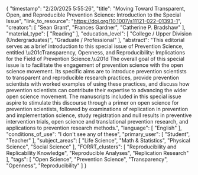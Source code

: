 {
    "timestamp": "2/20/2025 5:55:26",
    "title": "Moving Toward Transparent, Open, and Reproducible Prevention Science: Introduction to the Special Issue",
    "link_to_resource": "https://doi.org/10.1007/s11121-022-01393-1",
    "creators": [
        "Sean Grant",
        "Frances Gardner",
        "Catherine P. Bradshaw"
    ],
    "material_type": [
        "Reading"
    ],
    "education_level": [
        "College / Upper Division (Undergraduates)",
        "Graduate / Professional"
    ],
    "abstract": "This editorial serves as a brief introduction to this special issue of Prevention Science, entitled \u201cTransparency, Openness, and Reproducibility: Implications for the Field of Prevention Science.\u201d The overall goal of this special issue is to facilitate the engagement of prevention science with the open science movement. Its specific aims are to introduce prevention scientists to transparent and reproducible research practices, provide prevention scientists with worked examples of using these practices, and discuss how prevention scientists can contribute their expertise to advancing the wider open science movement. The manuscripts included in this special issue aspire to stimulate this discourse through a primer on open science for prevention scientists, followed by examinations of replication in prevention and implementation science, study registration and null results in preventive intervention trials, open science and translational prevention research, and applications to prevention research methods.",
    "language": [
        "English"
    ],
    "conditions_of_use": "I don't see any of these",
    "primary_user": [
        "Student",
        "Teacher"
    ],
    "subject_areas": [
        "Life Science",
        "Math & Statistics",
        "Physical Science",
        "Social Science"
    ],
    "FORRT_clusters": [
        "Reproducibility and Replicability Knowledge",
        "Reproducible Analyses",
        "Replication Research"
    ],
    "tags": [
        "Open Science",
        "Prevention Science",
        "Transparency",
        "Openness",
        "Reproducibility"
    ]
}